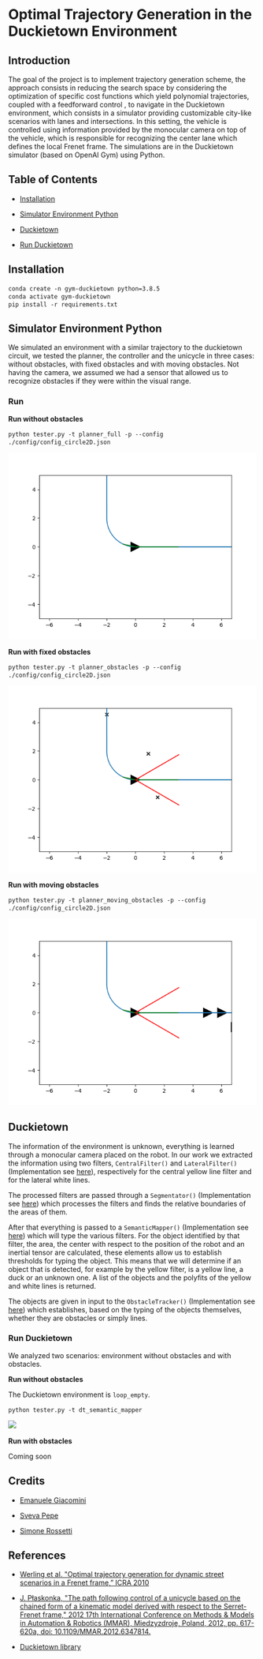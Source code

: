 # Optimal Trajectory Generation in the Duckietown Environment

## Introduction 
The goal of the project is to implement  trajectory generation scheme, the approach  consists  in  reducing  the search   space   by   considering   the   optimization   of   specific   cost   functions   which   yield   polynomial trajectories, coupled with a feedforward control , to navigate in the Duckietown environment, which consists in a simulator providing customizable city-like scenarios with lanes and intersections. In this setting, the vehicle is controlled using information provided by the monocular camera on top of the vehicle, which is responsible for recognizing the center lane which defines  the  local  Frenet  frame.  The  simulations  are in  the  Duckietown  simulator (based  on  OpenAI  Gym)  using  Python.

## Table of Contents

* [Installation](#Installation)

* [Simulator Environment Python](#Simulator-Environment-Python)

* [Duckietown](#Duckietown-setup)

* [Run Duckietown](#Run-Duckietown)

## Installation

```
conda create -n gym-duckietown python=3.8.5
conda activate gym-duckietown
pip install -r requirements.txt
```

## Simulator Environment Python

We simulated an environment with a similar trajectory to the duckietown circuit, we tested the planner, the controller and the unicycle in three cases: without obstacles, with fixed obstacles and with moving obstacles. Not having the camera, we assumed we had a sensor that allowed us to recognize obstacles if they were within the visual range.

### Run 

**Run without obstacles**

```
python tester.py -t planner_full -p --config ./config/config_circle2D.json
```

![](./images/animated/planner_full.gif)

**Run with fixed obstacles**

```
python tester.py -t planner_obstacles -p --config ./config/config_circle2D.json
```

![](./images/animated/planner_obstacles.gif)

**Run with moving obstacles**

```
python tester.py -t planner_moving_obstacles -p --config ./config/config_circle2D.json
```

![](./images/animated/planner_moving_obstacles.gif)

## Duckietown

The information of the environment is unknown, everything is learned through a monocular camera placed on the robot. In our work we extracted the information using two filters, `CentralFilter()` and `LateralFilter()` (Implementation see [here](./lib/video/lane_filter.py)), respectively for the central yellow line filter and for the lateral white lines.

The processed filters are passed through a `Segmentator()` (Implementation see [here](./lib/video/segmentation.py)) which processes the filters and finds the relative boundaries of the areas of them.

After that everything is passed to a `SemanticMapper()` (Implementation see [here](./lib/video/semantic_mapper.py))
which will type the various filters. For the object identified by that filter, the area, the center with respect to the position of the robot and an inertial tensor are calculated, these elements allow us to establish thresholds for typing the object. This means that we will determine if an object that is detected, for example by the yellow filter, is a yellow line, a duck or an unknown one.
A list of the objects and the polyfits of the yellow and white lines is returned. 

The objects are given in input to the `ObstacleTracker()` (Implementation see [here](./lib/video/obstacle_tracker.py)) which establishes, based on the typing of the objects themselves, whether they are obstacles or simply lines.

### Run Duckietown
We analyzed two scenarios: environment without obstacles and with obstacles.

**Run without obstacles**

The Duckietown environment is `loop_empty`.

```
python tester.py -t dt_semantic_mapper
```

![](./images/duckietown_video/planner-without-obstacles-2.gif)

**Run with obstacles**

Coming soon

## Credits

* [Emanuele Giacomini](https://github.com/EmanueleGiacomini)

* [Sveva Pepe](https://github.com/pepes97)

* [Simone Rossetti](https://github.com/SimoneRosset)

## References

* [Werling et al. "Optimal trajectory generation for dynamic street scenarios in a Frenet frame,” ICRA 2010](./documentation/WerlingOptimalTrajectoryGenerationforDynamicStreetScenariosinaFrenetFrame.pdf)

* [J. Płaskonka, "The path following control of a unicycle based on the chained form of a kinematic model derived with respect to the Serret-Frenet frame," 2012 17th International Conference on Methods & Models in Automation & Robotics (MMAR), Miedzyzdroje, Poland, 2012, pp. 617-620a, doi: 10.1109/MMAR.2012.6347814.](./documentation/ThePathFollowingControlofaUnicycleBasedontheChainedFormofaKinematicModelDerivedwithRespecttotheSerret-FrenetFrame.pdf)

* [Duckietown library](https://docs.duckietown.org/DT19/)

